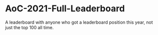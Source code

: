 # AoC-2021-Full-Leaderboard
A leaderboard with anyone who got a leaderboard position this year, not just the top 100 all time.
